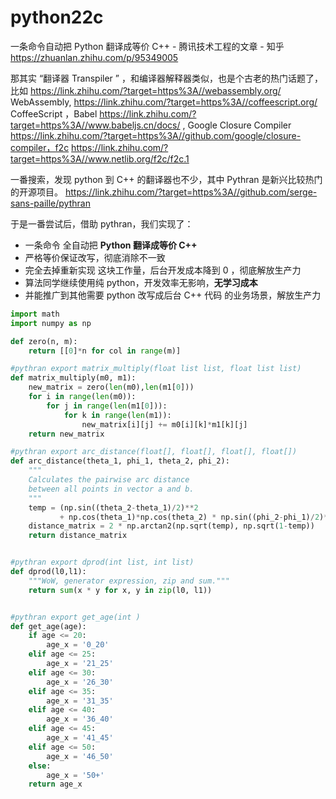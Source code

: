 # python22c

一条命令自动把 Python 翻译成等价 C++ - 腾讯技术工程的文章 - 知乎
https://zhuanlan.zhihu.com/p/95349005


那其实 “翻译器 Transpiler ” ，和编译器解释器类似，也是个古老的热门话题了，比如 https://link.zhihu.com/?target=https%3A//webassembly.org/  WebAssembly, https://link.zhihu.com/?target=https%3A//coffeescript.org/ CoffeeScript ，Babel https://link.zhihu.com/?target=https%3A//www.babeljs.cn/docs/ ,
Google Closure Compiler https://link.zhihu.com/?target=https%3A//github.com/google/closure-compiler，f2c https://link.zhihu.com/?target=https%3A//www.netlib.org/f2c/f2c.1


一番搜索，发现 python 到 C++ 的翻译器也不少，其中 Pythran 是新兴比较热门的开源项目。
https://link.zhihu.com/?target=https%3A//github.com/serge-sans-paille/pythran


于是一番尝试后，借助 pythran，我们实现了：

- 一条命令 全自动把 **Python 翻译成等价 C++**
- 严格等价保证改写，彻底消除不一致
- 完全去掉重新实现 这块工作量，后台开发成本降到 0 ，彻底解放生产力
- 算法同学继续使用纯 python，开发效率无影响，**无学习成本**
- 并能推广到其他需要 python 改写成后台 C++ 代码 的业务场景，解放生产力


```python
import math
import numpy as np

def zero(n, m):
    return [[0]*n for col in range(m)]

#pythran export matrix_multiply(float list list, float list list)
def matrix_multiply(m0, m1):
    new_matrix = zero(len(m0),len(m1[0]))
    for i in range(len(m0)):
        for j in range(len(m1[0])):
            for k in range(len(m1)):
                new_matrix[i][j] += m0[i][k]*m1[k][j]
    return new_matrix

#pythran export arc_distance(float[], float[], float[], float[])
def arc_distance(theta_1, phi_1, theta_2, phi_2):
    """
    Calculates the pairwise arc distance
    between all points in vector a and b.
    """
    temp = (np.sin((theta_2-theta_1)/2)**2
           + np.cos(theta_1)*np.cos(theta_2) * np.sin((phi_2-phi_1)/2)**2)
    distance_matrix = 2 * np.arctan2(np.sqrt(temp), np.sqrt(1-temp))
    return distance_matrix


#pythran export dprod(int list, int list)
def dprod(l0,l1):
    """WoW, generator expression, zip and sum."""
    return sum(x * y for x, y in zip(l0, l1))


#pythran export get_age(int )
def get_age(age):
    if age <= 20:
        age_x = '0_20'
    elif age <= 25:
        age_x = '21_25'
    elif age <= 30:
        age_x = '26_30'
    elif age <= 35:
        age_x = '31_35'
    elif age <= 40:
        age_x = '36_40'
    elif age <= 45:
        age_x = '41_45'
    elif age <= 50:
        age_x = '46_50'
    else:
        age_x = '50+'
    return age_x


```















